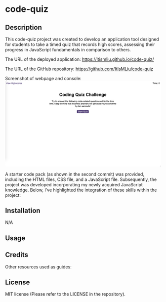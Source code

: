 # code-quiz

## Description 
This code-quiz project was created to develop an application tool designed for students to take a timed quiz that records high scores, assessing their progress in JavaScript fundamentals in comparison to others.

The URL of the deployed application: https://itismliu.github.io/code-quiz/

The URL of the GitHub repository: https://github.com/ItIsMLiu/code-quiz

Screenshot of webpage and console:
![alt text](./assets/images/screencapture1.png)

A starter code pack (as shown in the second commit) was provided, including the HTML files, CSS file, and a JavaScript file. Subsequently, the project was developed incorporating my newly acquired JavaScript knowledge. Below, I've highlighted the integration of these skills within the project:
<!--
- Use of a while loop.
- xxxx
-->
## Installation

N/A

## Usage 
<!--
Open the webpage by clicking on the provided URL link. Click on the red button labeled 'Generate Password.' A window will prompt you to enter a number from 8 to 128, indicating your desired password length. Once you've entered the desired length, the system will ask you to confirm whether to include the four different character types. At least one character type must be included. If you enter a password length that is not in the provided range or don't any character type, the browser will prompt you again until the specified criteria are met. Finally, you will see a randomly generated password based on your selected character type(s) in the dashed box. To generate a new random password, simply refresh the page and repeat the above steps.
-->

## Credits

Other resources used as guides:
<!--
-->

## License

MIT license (Please refer to the LICENSE in the repository).